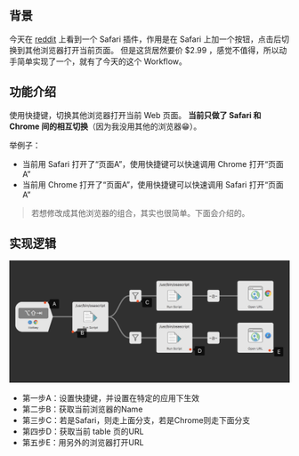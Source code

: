 ## 背景
今天在  [reddit](https://www.reddit.com/r/macapps/comments/8wr981/safari_extension_open_in_other_browsers_free/) 上看到一个 Safari 插件，作用是在 Safari 上加一个按钮，点击后切换到其他浏览器打开当前页面。 但是这货居然要价 $2.99 ，感觉不值得，所以动手简单实现了一个，就有了今天的这个 Workflow。

## 功能介绍
使用快捷键，切换其他浏览器打开当前 Web 页面。
**当前只做了 Safari 和 Chrome 间的相互切换**（因为我没用其他的浏览器😁）。

举例子：
- 当前用 Safari 打开了“页面A”，使用快捷键可以快速调用 Chrome 打开“页面A”
- 当前用 Chrome 打开了“页面A”，使用快捷键可以快速调用 Safari 打开“页面A”

> 若想修改成其他浏览器的组合，其实也很简单。下面会介绍的。

## 实现逻辑
![原理](screenshots/1534765140317.jpg)

- 第一步A：设置快捷键，并设置在特定的应用下生效
- 第二步B：获取当前浏览器的Name
- 第三步C：若是Safari，则走上面分支，若是Chrome则走下面分支
- 第四步D：获取当前 table 页的URL
- 第五步E：用另外的浏览器打开URL